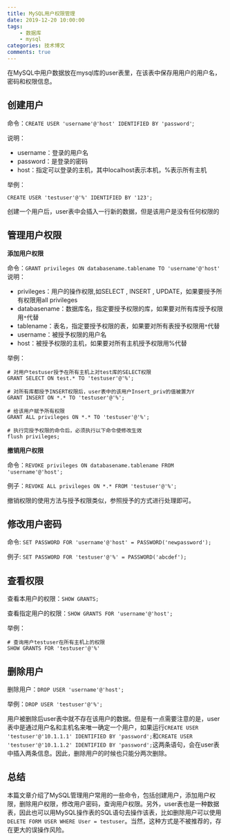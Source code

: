 ```yaml
---
title: MySQL用户权限管理
date: 2019-12-20 10:00:00
tags:
	- 数据库
	- mysql
categories: 技术博文
comments: true
---
```


在MySQL中用户数据放在mysql库的user表里，在该表中保存用用户的用户名，密码和权限信息。

## 创建用户

命令：`CREATE USER 'username'@'host' IDENTIFIED BY 'password'`;

说明：
- username：登录的用户名
- password：是登录的密码
- host：指定可以登录的主机，其中localhost表示本机，%表示所有主机

举例：

    CREATE USER 'testuser'@'%' IDENTIFIED BY '123';
    
创建一个用户后，user表中会插入一行新的数据，但是该用户是没有任何权限的

## 管理用户权限
**添加用户权限**

命令：`GRANT privileges ON databasename.tablename TO 'username'@'host'`
说明：

- privileges：用户的操作权限,如SELECT , INSERT , UPDATE，如果要授予所有权限用all privileges
- databasename：数据库名，指定要授予权限的库，如果要对所有库授予权限用`*`代替
- tablename：表名，指定要授予权限的表，如果要对所有表授予权限用`*`代替
- username：被授予权限的用户名
- host：被授予权限的主机，如果要对所有主机授予权限用%代替

举例：

    # 对用户testuser授予在所有主机上对test库的SELECT权限
    GRANT SELECT ON test.* TO 'testuser'@'%';
    
    # 对所有库都授予INSERT权限后，user表中的该用户Insert_priv的值被置为Y
    GRANT INSERT ON *.* TO 'testuser'@'%';
    
    # 给该用户赋予所有权限
    GRANT ALL privileges ON *.* TO 'testuser'@'%';
    
    # 执行完授予权限的命令后，必须执行以下命令使修改生效
    flush privileges;

**撤销用户权限**

命令：`REVOKE privileges ON databasename.tablename FROM 'username'@'host';`

例子：`REVOKE ALL privileges ON *.* FROM 'testuser'@'%';`

撤销权限的使用方法与授予权限类似，参照授予的方式进行处理即可。

## 修改用户密码

命令: `SET PASSWORD FOR 'username'@'host' = PASSWORD('newpassword');`

例子: `SET PASSWORD FOR 'testuser'@'%' = PASSWORD('abcdef');`

## 查看权限

查看本用户的权限：`SHOW GRANTS;`

查看指定用户的权限：`SHOW GRANTS FOR 'username'@'host';`

举例：

    # 查询用户testuser在所有主机上的权限
    SHOW GRANTS FOR 'testuser'@'%'

## 删除用户

删除用户：`DROP USER 'username'@'host';`

举例：`DROP USER 'testuser'@'%';`

用户被删除后user表中就不存在该用户的数据。但是有一点需要注意的是，user表中是通过用户名和主机名来唯一确定一个用户，如果运行`CREATE USER 'testuser'@'10.1.1.1' IDENTIFIED BY 'password';`和`CREATE USER 'testuser'@'10.1.1.2' IDENTIFIED BY 'password';`这两条语句，会在user表中插入两条信息。因此，删除用户的时候也只能分两次删除。
    

## 总结

本篇文章介绍了MySQL管理用户常用的一些命令，包括创建用户，添加用户权限，删除用户权限，修改用户密码，查询用户权限。另外，user表也是一种数据表，因此也可以用MySQL操作表的SQL语句去操作该表，比如删除用户可以使用`DELETE FORM USER WHERE User = testuser`。当然，这种方式是不被推荐的，存在更大的误操作风险。